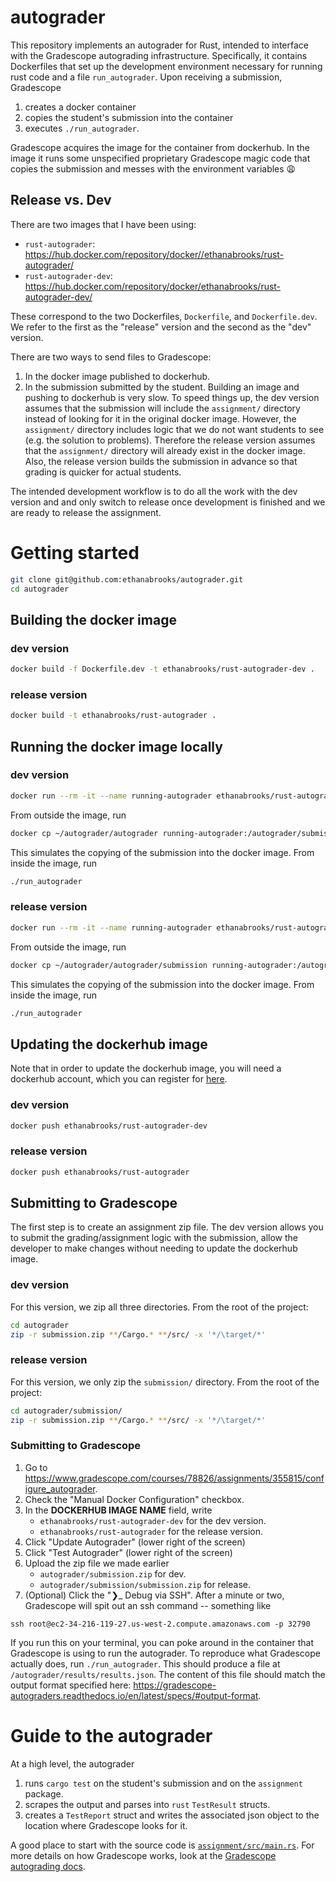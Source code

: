 # autograder

This repository implements an autograder for Rust, intended to interface with the Gradescope autograding infrastructure.
Specifically, it contains Dockerfiles that set up the development environment necessary for running rust code
and a file `run_autograder`.
Upon receiving a submission, Gradescope

1. creates a docker container
2. copies the student's submission into the container
3. executes `./run_autograder`.

Gradescope acquires the image for the container from dockerhub. In the image it
runs some unspecified proprietary Gradescope magic code that copies the
submission and messes with the environment variables 😩

## Release vs. Dev

There are two images that I have been using:

- `rust-autograder`: https://hub.docker.com/repository/docker//ethanabrooks/rust-autograder/
- `rust-autograder-dev`: https://hub.docker.com/repository/docker/ethanabrooks/rust-autograder-dev/

These correspond to the two Dockerfiles, `Dockerfile`, and `Dockerfile.dev`. We refer to the first as the "release" version and the second as the "dev" version.

There are two ways to send files to Gradescope:

1. In the docker image published to dockerhub.
2. In the submission submitted by the student.
   Building an image and pushing to dockerhub is very slow. To speed things up, the dev version assumes that the submission will include the `assignment/` directory instead of looking for it in the original docker image. However, the `assignment/` directory includes logic that we do not want students to see (e.g. the solution to problems). Therefore the release version assumes that the `assignment/` directory will already exist in the docker image. Also, the release version builds the submission in advance so that grading is quicker for actual students.

The intended development workflow is to do all the work with the dev version and
and only switch to release once development is finished and we are ready to release the assignment.

# Getting started

```bash
git clone git@github.com:ethanabrooks/autograder.git
cd autograder
```

## Building the docker image

### dev version

```bash
docker build -f Dockerfile.dev -t ethanabrooks/rust-autograder-dev .
```

### release version

```bash
docker build -t ethanabrooks/rust-autograder .
```

## Running the docker image locally

### dev version

```bash
docker run --rm -it --name running-autograder ethanabrooks/rust-autograder-dev /bin/bash
```

From outside the image, run

```bash
docker cp ~/autograder/autograder running-autograder:/autograder/submission
```

This simulates the copying of the submission into the docker image.
From inside the image, run

```bash
./run_autograder
```

### release version

```bash
docker run --rm -it --name running-autograder ethanabrooks/rust-autograder /bin/bash
```

From outside the image, run

```bash
docker cp ~/autograder/autograder/submission running-autograder:/autograder/submission
```

This simulates the copying of the submission into the docker image.
From inside the image, run

```bash
./run_autograder
```

## Updating the dockerhub image

Note that in order to update the dockerhub image, you will need a dockerhub
account, which you can register for [here](https://hub.docker.com/signup).

### dev version

```bash
docker push ethanabrooks/rust-autograder-dev
```

### release version

```bash
docker push ethanabrooks/rust-autograder
```

## Submitting to Gradescope

The first step is to create an assignment zip file. The dev version allows you
to submit the grading/assignment logic with the submission, allow the developer
to make changes without needing to update the dockerhub image.

### dev version

For this version, we zip all three directories. From the root of the project:

```bash
cd autograder
zip -r submission.zip **/Cargo.* **/src/ -x '*/\target/*'
```

### release version

For this version, we only zip the `submission/` directory. From the root of the
project:

```bash
cd autograder/submission/
zip -r submission.zip **/Cargo.* **/src/ -x '*/\target/*'
```

### Submitting to Gradescope

1. Go to https://www.gradescope.com/courses/78826/assignments/355815/configure_autograder.
2. Check the "Manual Docker Configuration" checkbox.
3. In the **DOCKERHUB IMAGE NAME** field, write
   - `ethanabrooks/rust-autograder-dev` for the dev version.
   - `ethanabrooks/rust-autograder` for the release version.
4. Click "Update Autograder" (lower right of the screen)
5. Click "Test Autograder" (lower right of the screen)
6. Upload the zip file we made earlier
   - `autograder/submission.zip` for dev.
   - `autograder/submission/submission.zip` for release.
7. (Optional) Click the "❯\_ Debug via SSH". After a minute or two, Gradescope will spit out an ssh command -- something like

```
ssh root@ec2-34-216-119-27.us-west-2.compute.amazonaws.com -p 32790
```

If you run this on your terminal, you can poke around in the container that Gradescope is using to run the autograder. To reproduce what Gradescope actually does, run `./run_autograder`. This should produce a file at `/autograder/results/results.json`. The content of this file should match the output format specified here: https://gradescope-autograders.readthedocs.io/en/latest/specs/#output-format.

# Guide to the autograder

At a high level, the autograder

1. runs `cargo test` on the student's submission and on the `assignment` package.
2. scrapes the output and parses into `rust` `TestResult` structs.
3. creates a `TestReport` struct and writes the associated json object to the location where Gradescope looks for it.

A good place to start with the source code is [`assignment/src/main.rs`](https://github.com/ethanabrooks/autograder/blob/master/autograder/assignment/src/main.rs).
For more details on how Gradescope works, look at the [Gradescope autograding docs](https://gradescope-autograders.readthedocs.io/en/latest/).
